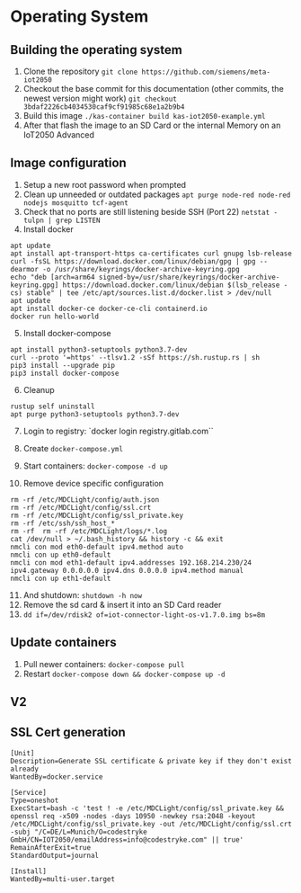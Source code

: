 # Operating System

## Building the operating system

1. Clone the repository `git clone https://github.com/siemens/meta-iot2050`
2. Checkout the base commit for this documentation (other commits, the newest version might work) `git checkout 3bdaf2226cb4034530caf9cf91985c68e1a2b9b4`
3. Build this image `./kas-container build kas-iot2050-example.yml`
4. After that flash the image to an SD Card or the internal Memory on an IoT2050 Advanced

## Image configuration

1. Setup a new root password when prompted
2. Clean up unneeded or outdated packages `apt purge node-red node-red nodejs mosquitto tcf-agent`
3. Check that no ports are still listening beside SSH (Port 22) `netstat -tulpn | grep LISTEN`
4. Install docker

```
apt update
apt install apt-transport-https ca-certificates curl gnupg lsb-release
curl -fsSL https://download.docker.com/linux/debian/gpg | gpg --dearmor -o /usr/share/keyrings/docker-archive-keyring.gpg
echo "deb [arch=arm64 signed-by=/usr/share/keyrings/docker-archive-keyring.gpg] https://download.docker.com/linux/debian $(lsb_release -cs) stable" | tee /etc/apt/sources.list.d/docker.list > /dev/null
apt update
apt install docker-ce docker-ce-cli containerd.io
docker run hello-world
```

5. Install docker-compose

```
apt install python3-setuptools python3.7-dev
curl --proto '=https' --tlsv1.2 -sSf https://sh.rustup.rs | sh
pip3 install --upgrade pip
pip3 install docker-compose
```

6. Cleanup

```
rustup self uninstall
apt purge python3-setuptools python3.7-dev
```

7. Login to registry: `docker login registry.gitlab.com``
8. Create `docker-compose.yml`
9. Start containers: `docker-compose -d up`

10. Remove device specific configuration

```
rm -rf /etc/MDCLight/config/auth.json
rm -rf /etc/MDCLight/config/ssl.crt
rm -rf /etc/MDCLight/config/ssl_private.key
rm -rf /etc/ssh/ssh_host_*
rm -rf  rm -rf /etc/MDCLight/logs/*.log
cat /dev/null > ~/.bash_history && history -c && exit
nmcli con mod eth0-default ipv4.method auto
nmcli con up eth0-default
nmcli con mod eth1-default ipv4.addresses 192.168.214.230/24 ipv4.gateway 0.0.0.0.0 ipv4.dns 0.0.0.0 ipv4.method manual
nmcli con up eth1-default
```

11. And shutdown: `shutdown -h now`
12. Remove the sd card & insert it into an SD Card reader
13. `dd if=/dev/rdisk2 of=iot-connector-light-os-v1.7.0.img bs=8m`

## Update containers

1. Pull newer containers: `docker-compose pull`
2. Restart `docker-compose down && docker-compose up -d`

## V2

## SSL Cert generation

```
[Unit]
Description=Generate SSL certificate & private key if they don't exist already
WantedBy=docker.service

[Service]
Type=oneshot
ExecStart=bash -c 'test ! -e /etc/MDCLight/config/ssl_private.key && openssl req -x509 -nodes -days 10950 -newkey rsa:2048 -keyout /etc/MDCLight/config/ssl_private.key -out /etc/MDCLight/config/ssl.crt -subj "/C=DE/L=Munich/O=codestryke GmbH/CN=IOT2050/emailAddress=info@codestryke.com" || true'
RemainAfterExit=true
StandardOutput=journal

[Install]
WantedBy=multi-user.target
```
